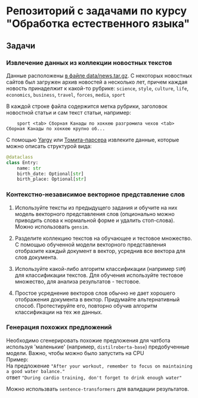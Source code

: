 # Репозиторий с задачами по курсу "Обработка естественного языка"
## Задачи
### Извлечение данных из коллекции новостных текстов

Данные расположены  [в файле data/news.tar.gz](data/news.tar.gz). С некоторых новостных сайтов был загружен архив новостей а  несколько лет, причем каждая новость принаделжит к какой-то рубрике: `science`, `style`, `culture`, `life`, `economics`, `business`, `travel`, `forces`, `media`, `sport`
    

В каждой строке файла содержится метка рубрики, заголовок новостной статьи и сам текст статьи, например:

        sport <tab> Сборная Канады по хоккею разгромила чехов <tab> Сборная Канады по хоккею крупно об...

С помощью [Yargy](https://github.com/natasha/yargy) или [Томита-парсера](https://github.com/yandex/tomita-parser) извлеките данные, которые можно описать структурой вида:


```python
@dataclass
class Entry:
    name: str
    birth_date: Optional[str]
    birth_place: Optional[str]
```

### Контекстно-независимое векторное представление слов 

1. Используйте тексты из предыдущего задания и обучите на них модель векторного представления слов (опционально можно приводить слова к нормальной форме и удалить стоп-слова). Можно использовать `gensim`.

2. Разделите коллекцию текстов на обучающее и тестовое множество. С помощью обученной модели векторного представления отобразите каждый документ в вектор, усреднив все вектора для слов документа. 

3. Используйте какой-либо алгоритм классификации (например `SVM`) для классификации текстов. Для обучения используйте тестовое множество, для анализа результатов - тестовое.

4. Простое усреднение векторов слов обычно не дает хорошего отображения документа в вектор. Придумайте альтернативный способ. Протестируйте его, повторно обучив алгоритм классификации на тех же данных. 

### Генерация похожих предложений
Необходимо сгенерировать похожие предложения для чатбота используя 'маленькие' (например, `distilroberta-base`) предобученные модели. Важно, чтобы можно было запустить на CPU  
Пример:  
На предложение ```"After your workout, remember to focus on maintaining a good water balance."```  
ответ ```"During cardio training, don't forget to drink enough water"```

Можно использвать `sentence-transformers` для валидации результатов.